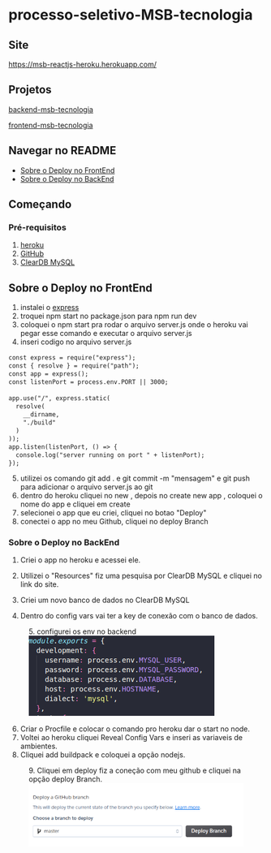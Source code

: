# processo-seletivo-MSB-tecnologia

## Site

https://msb-reactjs-heroku.herokuapp.com/

## Projetos

[backend-msb-tecnologia](https://github.com/thisouzadev/processo-seletivo-MSB-tecnologia-backend)

[frontend-msb-tecnologia](https://github.com/thisouzadev/processo-seletivo-MSB-tecnologia-frontend)

## Navegar no README

- [Sobre o Deploy no FrontEnd](#sobre-o-deploy-no-frontend)
- [Sobre o Deploy no BackEnd](#sobre-o-deploy-no-backend)

## Começando

### Pré-requisitos
<!-- GETTING STARTED -->
1. [heroku](https://www.heroku.com/)
2. [GitHub](github.com)
3. [ClearDB MySQL](https://www.cleardb.com/mysql/)

## Sobre o Deploy no FrontEnd

1. instalei o [express](https://expressjs.com/pt-br/)
2. troquei npm start no package.json para npm run dev
3. coloquei o npm start pra rodar o arquivo server.js onde o heroku vai pegar esse comando e executar o arquivo server.js
4. inseri codigo no arquivo server.js

~~~
const express = require("express");
const { resolve } = require("path");
const app = express();
const listenPort = process.env.PORT || 3000;

app.use("/", express.static(
  resolve(
    __dirname,
    "./build"
  )
));
app.listen(listenPort, () => {
  console.log("server running on port " + listenPort);
});
~~~

5. utilizei os comando git add . e git commit -m "mensagem" e git push para adicionar o arquivo server.js ao git
6. dentro do heroku cliquei no new , depois no create new app , coloquei o nome do app e cliquei em create
7. selecionei o app que eu criei, cliquei no botao "Deploy"
8. conectei o app no meu Github, cliquei no deploy Branch

### Sobre o Deploy no BackEnd

1. Criei o app no heroku e acessei ele.
2. Utilizei o "Resources" fiz uma pesquisa por ClearDB MySQL e cliquei no link do site.
3. Criei um novo banco de dados no ClearDB MySQL

4. Dentro do config vars vai ter a key de conexão com o banco de dados.

<figure>
  <figcaption>5. configurei os env no backend<figcaption>
  <img src="./img/env.png" alt="Minha Figura">
</figure>
    
6. Criar o Procfile e colocar o comando pro heroku dar o start no node.
7. Voltei ao heroku cliquei Reveal Config Vars e inseri as variaveis de ambientes.
8. Cliquei add buildpack e coloquei a opção nodejs.

<figure>
  <figcaption>9. Cliquei em deploy fiz a coneção com meu github e cliquei na opção deploy Branch.<figcaption>
  <img src="./img/deploybranch.png" alt="Minha Figura">
</figure>
